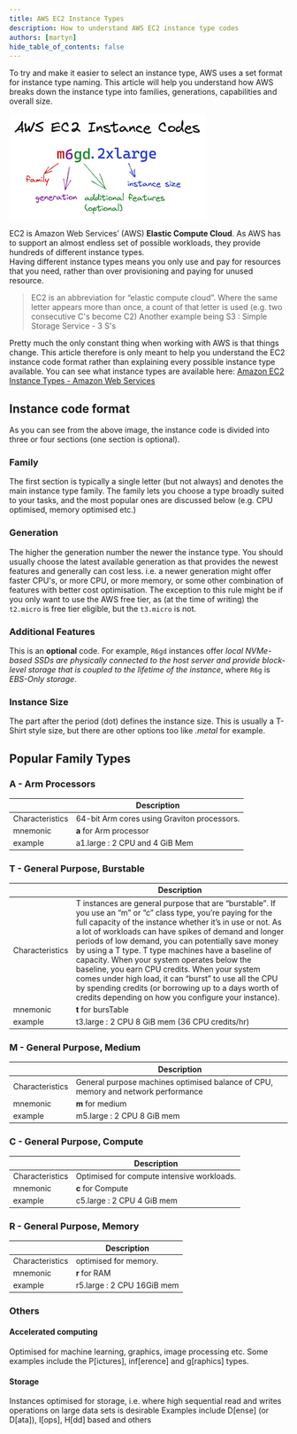 ```yaml
---
title: AWS EC2 Instance Types
description: How to understand AWS EC2 instance type codes
authors: [martyn]
hide_table_of_contents: false
---
```

To try and make it easier to select an instance type, AWS uses a set format for instance type naming. 
This article will help you understand how AWS breaks down the instance type into families, generations, 
capabilities and overall size.

![EC2 Instance Codes](./AWS_EC2_codes.png)
<!--truncate-->

EC2 is Amazon Web Services’ (AWS) **Elastic Compute Cloud**. 
As AWS has to support an almost endless set of possible workloads, they provide hundreds of different instance types.  
Having different instance types means you only use and pay for resources that you need, 
rather than over provisioning and paying for unused resource.

> EC2 is an abbreviation for “elastic compute cloud”.
> Where the same letter appears more than once, a count of that letter is used (e.g. two consecutive C's become C2)
> Another example being S3 : Simple Storage Service - 3 S's

Pretty much the only constant thing when working with AWS is that things change. 
This article therefore is only meant to help you understand the EC2 instance code format rather than explaining every
possible instance type available. 
You can see what instance types are available here: [Amazon EC2 Instance Types - Amazon Web Services](https://aws.amazon.com/ec2/instance-types/) 

## Instance code format
As you can see from the above image, the instance code is divided into three or four sections (one section is optional).  

### Family
The first section is typically a single letter (but not always) and denotes the main instance type family. 
The family lets you choose a type broadly suited to your tasks, and the most popular ones are discussed below (e.g. CPU optimised, memory optimised etc.)

### Generation
The higher the generation number the newer the instance type. You should usually choose the latest available 
generation as that provides the newest features and generally can cost less. i.e. a newer generation might offer faster
 CPU's, or more CPU, or more memory, or some other combination of features with better cost optimisation. 
The exception to this rule might be if you only want to use the AWS free tier, as (at the time of writing) 
the `t2.micro` is free tier eligible, but the `t3.micro` is not.

### Additional Features
This is an **optional** code. For example, `R6gd` instances offer 
*local NVMe-based SSDs are physically connected to the host server and provide block-level storage that is coupled to the lifetime of the instance*, 
where `R6g` is *EBS-Only storage*.

### Instance Size
The part after the period (dot) defines the instance size. This is usually a T-Shirt style size, but there are other options
 too like *.metal* for example.

## Popular Family Types
### A - Arm Processors
| | Description|
|---|---|
|Characteristics|64-bit Arm cores using Graviton processors.|
|mnemonic|**a** for Arm processor|
|example|a1.large : 2 CPU and 4 GiB Mem|

### T - General Purpose, Burstable
| | Description|
|---|---|
|Characteristics|T instances are general purpose that are “burstable”. If you use an “m” or “c” class type, you’re paying for the full capacity of the instance whether it’s in use or not. As a lot of workloads can have spikes of demand and longer periods of low demand, you can potentially save money by using a T type. T type machines have a baseline of capacity. When your system operates below the baseline, you earn CPU credits. When your system comes under high load, it can “burst” to use all the CPU by spending credits (or borrowing up to a days worth of credits depending on how you configure your instance).|
|mnemonic|**t** for bursTable|
|example|t3.large : 2 CPU 8 GiB mem (36 CPU credits/hr)|

### M - General Purpose, Medium
| | Description|
|---|---|
|Characteristics|General purpose machines optimised balance of CPU, memory and network performance|
|mnemonic|**m** for medium|
|example|m5.large : 2 CPU 8 GiB mem|

### C - General Purpose, Compute
| | Description|
|---|---|
|Characteristics|Optimised for compute intensive workloads.|
|mnemonic|**c** for Compute|
|example|c5.large : 2 CPU 4 GiB mem|

### R - General Purpose, Memory
| | Description|
|---|---|
|Characteristics|optimised for memory.|
|mnemonic|**r** for RAM|
|example|r5.large : 2 CPU 16GiB mem

### Others
#### Accelerated computing
Optimised for machine learning, graphics, image processing etc. Some examples include the P[ictures], inf[erence] and g[raphics] types.

#### Storage
Instances optimised for storage, i.e. where high sequential read and writes operations on large data sets is desirable
Examples include D[ense] (or D[ata]), I[ops], H[dd] based and others
